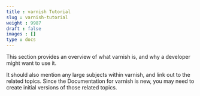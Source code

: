 ```yaml
---
title : varnish Tutorial
slug : varnish-tutorial
weight : 9987
draft : false
images : []
type : docs
---
```


This section provides an overview of what varnish is, and why a developer might want to use it.

It should also mention any large subjects within varnish, and link out to the related topics.  Since the Documentation for varnish is new, you may need to create initial versions of those related topics.

